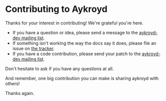 Contributing to Aykroyd
=======================

Thanks for your interest in contributing!  We're grateful you're here.

- If you have a question or idea, please send a message to
  the [aykroyd-dev mailing list](https://lists.sr.ht/~couch/aykroyd-dev).
- If something isn't working the way the docs say it does, please
  file an issue on [the tracker](https://todo.sr.ht/~couch/aykroyd).
- If you have a code contribution, please send your patch to
  the [aykroyd-dev mailing list](https://lists.sr.ht/~couch/aykroyd-dev).

Don't hesitate to ask if you have any questions at all.

And remember, one big contribution you can make is sharing aykroyd with others!

Thanks again.
